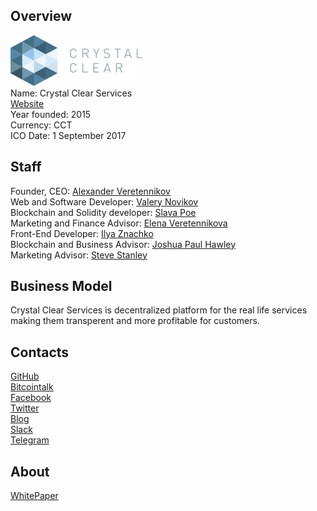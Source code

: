 ## Overview
![ logo](../projects/logo/crystal.png)  
Name: Crystal Clear Services    
[Website](http://ccstoken.com/)  
Year founded: 2015    
Currency: CCT   
ICO Date: 1 September 2017  
## Staff
Founder, CEO: [Alexander Veretennikov](../people/alexander_veretennikov.md)  
Web and	Software Developer: [Valery Novikov](../people/valery_novikov.md)  
Blockchain and Solidity	developer: [Slava Poe](../people/slava_poe.md)  
Marketing and Finance Advisor: [Elena Veretennikova](../people/elena_veretennikova.md)  
Front-End Developer: [Ilya Znachko](../people/ilya_znachko.md)  
Blockchain and Business Advisor: [Joshua Paul Hawley](../people/joshua_hawley.md)  
Marketing Advisor: [Steve Stanley](../people/steve_stanley.md)   
## Business Model
Crystal Clear Services is decentralized platform for the real life services making them transperent and more profitable for customers.
## Contacts
[GitHub](https://github.com/CrystalClearS)  
[Bitcointalk](https://bitcointalk.org/index.php?topic=2046788.0)  
[Facebook](https://www.facebook.com/CCSer/)   
[Twitter](https://twitter.com/CCS_Crystal)   
[Blog](https://steemit.com/@crysser)    
[Slack](https://crystalclears.slack.com/join/shared_invite/MjI3MDQ2MTM4NDU0LTE1MDI3MDA5ODUtMWQyMDFkZmFjZQ)  
[Telegram](https://t.me/CrystalClearICO)  
## About
[WhitePaper](http://develop.ccstoken.com/wp-content/uploads/2017/08/CCT_WP.pdf)
